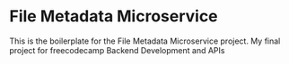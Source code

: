 # File Metadata Microservice

This is the boilerplate for the File Metadata Microservice project. My final project for freecodecamp Backend Development and APIs
